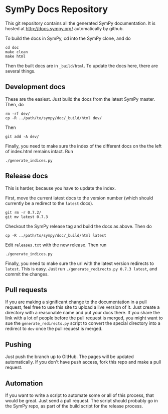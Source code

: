 # SymPy Docs Repository

This git repository contains all the generated SymPy documentation. It is
hosted at http://docs.sympy.org/ automatically by github.

To build the docs in SymPy, cd into the SymPy clone, and do

    cd doc
    make clean
    make html

Then the built docs are in `_build/html`.  To update the docs here, there are
several things.

## Development docs

These are the easiest.  Just build the docs from the latest SymPy master.
Then, do

    rm -rf dev/
    cp -R ../path/to/sympy/doc/_build/html dev/

Then

    git add -A dev/

Finally, you need to make sure the index of the different docs on the the left
of index.html remains intact. Run

    ./generate_indices.py

## Release docs

This is harder, because you have to update the index.

First, move the current latest docs to the version number (which should
currently be a redirect to the `latest` docs).

    git rm -r 0.7.2/
    git mv latest 0.7.3

Checkout the SymPy release tag and build the docs as above.  Then do

    cp -R ../path/to/sympy/doc/_build/html latest

Edit `releases.txt` with the new release. Then run

    ./generate_indices.py

Finally, you need to make sure the url with the latest version redirects to
`latest`. This is easy. Just run `./generate_redirects.py 0.7.3 latest`, and
commit the changes.

## Pull requests

If you are making a significant change to the documentation in a pull request,
feel free to use this site to upload a live version of it.  Just create a
directory with a reasonable name and put your docs there. If you share the
link with a lot of people before the pull request is merged, you might want to
sue the `generate_redirects.py` script to convert the special directory into a
redirect to `dev` once the pull request is merged.

## Pushing

Just push the branch up to GitHub.  The pages will be updated automatically.
If you don't have push access, fork this repo and make a pull request.

## Automation

If you want to write a script to automate some or all of this process, that
would be great.  Just send a pull request.  The script should probably go in
the SymPy repo, as part of the build script for the release process.
